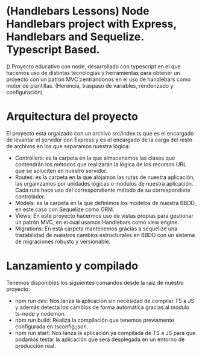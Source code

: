 # (Handlebars Lessons) Node Handlebars project with Express, Handlebars and Sequelize. Typescript Based.
() Proyecto educativo con node, desarrollado con typescript en el que hacemos uso de distintas tecnologías y herramientas para obtener un proyecto con un patrón MVC centrándonos en el uso de handlebars como motor de plantillas. (Herencia, traspaso de variables, renderizado y configuración) 

# Arquitectura del proyecto
El proyecto está orgaizado con un archivo src/index.ts que es el encargado de levantar el servidor con Express y es el encargado de la carga del resto de archivos en los que separamos nuestra lógica:

- Controllers: es la carpeta en la que almacenamos las clases que contendrán los métodos que realizarán la lógica de los recursos URL que se soluciten en nuestro servidor.
- Routes: es la carpeta en la que alojamos las rutas de nuestra aplicación, las organizamos por unidades lógicas o módulos de nuestra aplicación. Cada ruta hace uso del correspondiente método de su correspondiete controlador.
- Models: es la carpeta en la que definimos los modelos de nuestra BBDD, en este caso con Sequelize como ORM.
- Views: En este proyecto hacermos uso de vistas propias para gestionar un patrón MVC, en el cual usamos Handlebars como view engine.
- Migrations: En esta carpeta mantenemos gracias a sequelize una trazabilidad de nuestros cambios estructurales en BBDD con un sistema de migraciones robusto y versionable.

# Lanzamiento y compilado
Tenemos disponibles los siguientes comandos desde la raiz de nuestro proyecto:

- npm run dev: Nos lanza la aplicación sin necesidad de compilar TS a JS y además detecta los cambios de forma automática gracias al módulo ts-node y nodemon.
- npm run build: Realiza la compilación que tenemos previamente configurada en tsconfig.json.
- npm run start: Nos lanza la aplicación ya compilada de TS a JS para que podamos testar la aplicación que será desplegada en un entorno de producción real.

